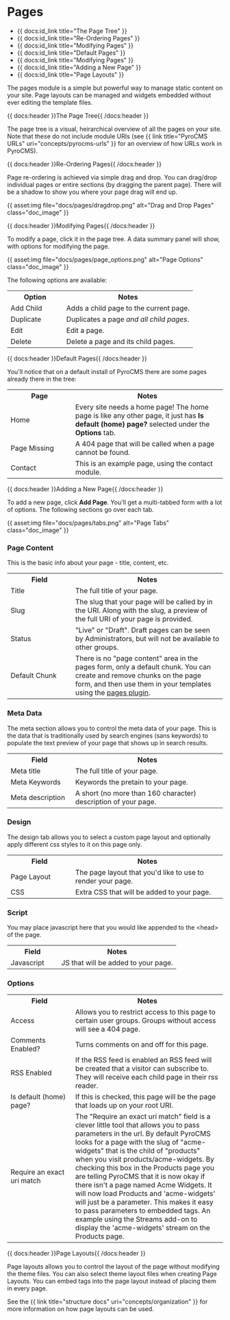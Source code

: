 # Pages

* {{ docs:id_link title="The Page Tree" }}
* {{ docs:id_link title="Re-Ordering Pages" }}
* {{ docs:id_link title="Modifying Pages" }}
* {{ docs:id_link title="Default Pages" }}
* {{ docs:id_link title="Modifying Pages" }}
* {{ docs:id_link title="Adding a New Page" }}
* {{ docs:id_link title="Page Layouts" }}

The pages module is a simple but powerful way to manage static content on your site. Page layouts can be managed and widgets embedded without ever editing the template files.

{{ docs:header }}The Page Tree{{ /docs:header }}

The page tree is a visual, heirarchical overview of all the pages on your site. Note that these do not include module URIs (see {{ link title="PyroCMS URLs" uri="concepts/pyrocms-urls" }} for an overview of how URLs work in PyroCMS).

{{ docs:header }}Re-Ordering Pages{{ /docs:header }}

Page re-ordering is achieved via simple drag and drop. You can drag/drop individual pages or entire sections (by dragging the parent page). There will be a shadow to show you where your page drag will end up.

{{ asset:img file="docs/pages/dragdrop.png" alt="Drag and Drop Pages" class="doc_image" }}

{{ docs:header }}Modifying Pages{{ /docs:header }}

To modify a page, click it in the page tree. A data summary panel will show, with options for modifying the page.

{{ asset:img file="docs/pages/page\_options.png" alt="Page Options" class="doc_image" }}

The following options are available:

<table>
	<tr>
		<th width="30%">Option</th>
		<th>Notes</th>
	</tr>
	<tr>
		<td>Add Child</td>
		<td>Adds a child page to the current page.</td>
	</tr>
	<tr>
		<td>Duplicate</td>
		<td>Duplicates a page <em>and all child pages</em>.</td>
	</tr>
	<tr>
		<td>Edit</td>
		<td>Edit a page.</td>
	</tr>
	<tr>
		<td>Delete</td>
		<td>Delete a page and its child pages.</td>
	</tr>
</table>

{{ docs:header }}Default Pages{{ /docs:header }}

You'll notice that on a default install of PyroCMS there are some pages already there in the tree:

<table>
	<tr>
		<th width="30%">Page</th>
		<th>Notes</th>
	</tr>
	<tr>
		<td>Home</td>
		<td>Every site needs a home page! The home page is like any other page, it just has <strong>Is default (home) page?</strong> selected under the <strong>Options</strong> tab.</td>
	</tr>
	<tr>
		<td>Page Missing</td>
		<td>A 404 page that will be called when a page cannot be found.</td>
	</tr>
	<tr>
		<td>Contact</td>
		<td>This is an example page, using the contact module.</td>
	</tr>
</table>

{{ docs:header }}Adding a New Page{{ /docs:header }}

To add a new page, click **Add Page**. You'll get a multi-tabbed form with a lot of options. The following sections go over each tab.

{{ asset:img file="docs/pages/tabs.png" alt="Page Tabs" class="doc_image" }}

### Page Content

This is the basic info about your page - title, content, etc.

<table>
	<tr>
		<th width="30%">Field</th>
		<th>Notes</th>
	</tr>
	<tr>
		<td>Title</td>
		<td>The full title of your page.</td>
	</tr>
	<tr>
		<td>Slug</td>
		<td>The slug that your page will be called by in the URI. Along with the slug, a preview of the full URI of your page is provided.</td>
	</tr>
	<tr>
		<td>Status</td>
		<td>"Live" or "Draft". Draft pages can be seen by Administrators, but will not be available to other groups.</td>
	</tr>
	<tr>
		<td>Default Chunk</td>
		<td>There is no "page content" area in the pages form, only a default chunk. You can create and remove chunks on the page form, and then use them in your templates using the <a href="plugins/pages">pages plugin</a>.</td>
	</tr>
</table>

### Meta Data

The meta section allows you to control the meta data of your page. This is the data that is traditionally used by search engines (sans keywords) to populate the text preview of your page that shows up in search results.

<table>
	<tr>
		<th width="30%">Field</th>
		<th>Notes</th>
	</tr>
	<tr>
		<td>Meta title</td>
		<td>The full title of your page.</td>
	</tr>
	<tr>
		<td>Meta Keywords</td>
		<td>Keywords the pretain to your page.</td>
	</tr>
	<tr>
		<td>Meta description</td>
		<td>A short (no more than 160 character) description of your page.</td>
	</tr>
</table>

### Design

The design tab allows you to select a custom page layout and optionally apply different css styles to it on this page only.

<table>
	<tr>
		<th width="30%">Field</th>
		<th>Notes</th>
	</tr>
	<tr>
		<td>Page Layout</td>
		<td>The page layout that you'd like to use to render your page.</td>
	</tr>
	<tr>
		<td>CSS</td>
		<td>Extra CSS that will be added to your page.</td>
	</tr>
</table>

### Script

You may place javascript here that you would like appended to the &lt;head&gt; of the page.

<table>
	<tr>
		<th width="30%">Field</th>
		<th>Notes</th>
	</tr>
	<tr>
		<td>Javascript</td>
		<td>JS that will be added to your page.</td>
	</tr>

</table>

### Options

<table>
	<tr>
		<th width="30%">Field</th>
		<th>Notes</th>
	</tr>
	<tr>
		<td>Access</td>
		<td>Allows you to restrict access to this page to certain user groups. Groups without access will see a 404 page.</td>
	</tr>
	<tr>
		<td>Comments Enabled?</td>
		<td>Turns comments on and off for this page.</td>
	</tr>
	<tr>
		<td>RSS Enabled</td>
		<td>If the RSS feed is enabled an RSS feed will be created that a visitor can subscribe to. They will receive each child page in their rss reader.</td>
	</tr>
	<tr>
		<td>Is default (home) page?</td>
		<td>If this is checked, this page will be the page that loads up on your root URI.</td>
	</tr>
	<tr>
		<td>Require an exact uri match</td>
		<td>The "Require an exact uri match" field is a clever little tool that allows you to pass parameters in the url. By default PyroCMS looks for a page with the slug of "acme-widgets" that is the child of "products" when you visit products/acme-widgets. By checking this box in the Products page you are telling PyroCMS that it is now okay if there isn't a page named Acme Widgets. It will now load Products and 'acme-widgets' will just be a parameter. This makes it easy to pass parameters to embedded tags. An example using the Streams add-on to display the 'acme-widgets' stream on the Products page.</td>
	</tr>
</table>

{{ docs:header }}Page Layouts{{ /docs:header }}

Page layouts allows you to control the layout of the page without modifying the theme files. You can also select theme layout files when creating Page Layouts. You can embed tags into the page layout instead of placing them in every page.

See the {{ link title="structure docs" uri="concepts/organization" }} for more information on how page layouts can be used.

